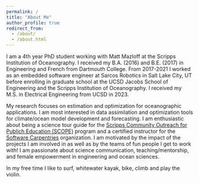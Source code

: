 ```yaml
---
permalink: /
title: "About Me"
author_profile: true
redirect_from: 
  - /about/
  - /about.html
---
```


I am a 4th year PhD student working with Matt Mazloff at the Scripps Institution of Oceanography. I received my B.A. (2016) and B.E. (2017) in Engineering and French from Dartmouth College. From 2017-2021 I worked as an embedded software engineer at Sarcos Robotics in Salt Lake City, UT before enrolling in graduate school at the UCSD Jacobs School of Engineering and the Scripps Institution of Oceanography. I received my M.S. in Electrical Engineering from UCSD in 2023. 

My research focuses on estimation and optimization for oceanographic applications. I am most interested in data assimilation and optimization tools for climate/ocean model development and forecasting. I am enthusiastic about being a science tour guide for the [Scripps Community Outreach for Publich Education (SCOPE)](https://scripps.ucsd.edu/scope) program and a certified instructor for the [Software Carpentries](https://carpentries.org/index.html) organization. I am motivated by the impact of the projects I am involved in as well as by the teams of fun people I get to work with! I am passionate about science communication, teaching/mentorship, and female empowerment in engineering and ocean sciences.

In my free time I like to surf, whitewater kayak, bike, climb and play the violin. 
